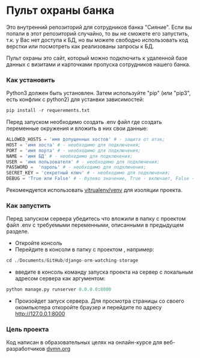 # Пульт охраны банка

Это внутренний репозиторий для сотрудников банка "Сияние". Если вы попали в этот репозиторий случайно, то вы не сможете его запустить, т.к. у Вас нет доступа к БД, но вы можете свободно использовать код верстки или посмотреть как реализованы запросы к БД.

Пульт охраны это сайт, который можно подключить к удаленной базе данных с визитами и карточками пропуска сотрудников нашего банка. 

### Как установить

Python3 должен быть установлен.
Затем используйте "pip" (или "pip3", есть конфлик с python2) для устанвки зависимостей:

```python
pip install -r requerements.txt
```
Перед запуском необходимо создать .env файл где создать переменные окружения и вложить в них свои данные:
```python
ALLOWED_HOSTS = 'имя допущенных хостов' # - защита от атак;
HOST = 'имя хоста' # - необходимо для подключения;
PORT = 'имя порта' # - необходимо для подключения;
NAME = 'имя БД' # - необходимо для подключения;
USER = 'имя пользователя' # - необходимо для подключения;
PASSWORD =  'пароль' # - необходимо для подключения;
SECRET_KEY = 'секретный ключ' # - необходимо для подключения;
DEBUG = 'True или False' # - булево значение, True - включает, False - отключает debug режим.
```
Рекомендуется использовать [vitrualenv/venv](https://docs.python.org/3/library/venv.html) для изоляции проекта.

### Как запустить

Перед запуском сервера убедитесь что вложили в папку с проектом файл .env с требуемыми переменными, описанными в предыдущем разделе.

* Откройте консоль
* Перейдите в консоли в папку с проектом , например:

```python
cd ./Documents/GitHub/django-orm-watching-storage
```

* введите в консоль команду запуска проекта на сервер с локальным адресом сервера как аргументом:

```python
python manage.py runserver 0.0.0.0:8000
```

* Произойдет запуск сервера. Для просмотра страницы со своего окомпьютера откоройте браузер и перейдите по адресу http://127.0.0.1:8000

### Цель проекта

Код написан в образовательных целях на онлайн-курсе для веб-разработчиков [dvmn.org](https://dvmn.org/)